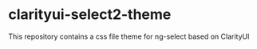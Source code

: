 # clarityui-select2-theme
This repository contains a css file theme for ng-select based on ClarityUI
